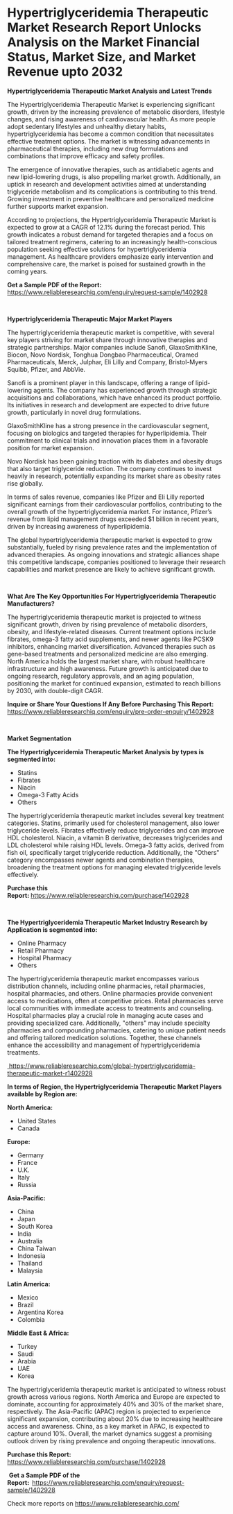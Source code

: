 <p><h1>Hypertriglyceridemia Therapeutic Market Research Report Unlocks Analysis on the Market Financial Status, Market Size, and Market Revenue upto 2032</h1></p><p><strong>Hypertriglyceridemia Therapeutic Market Analysis and Latest Trends</strong></p>
<p><p>The Hypertriglyceridemia Therapeutic Market is experiencing significant growth, driven by the increasing prevalence of metabolic disorders, lifestyle changes, and rising awareness of cardiovascular health. As more people adopt sedentary lifestyles and unhealthy dietary habits, hypertriglyceridemia has become a common condition that necessitates effective treatment options. The market is witnessing advancements in pharmaceutical therapies, including new drug formulations and combinations that improve efficacy and safety profiles.</p><p>The emergence of innovative therapies, such as antidiabetic agents and new lipid-lowering drugs, is also propelling market growth. Additionally, an uptick in research and development activities aimed at understanding triglyceride metabolism and its complications is contributing to this trend. Growing investment in preventive healthcare and personalized medicine further supports market expansion.</p><p>According to projections, the Hypertriglyceridemia Therapeutic Market is expected to grow at a CAGR of 12.1% during the forecast period. This growth indicates a robust demand for targeted therapies and a focus on tailored treatment regimens, catering to an increasingly health-conscious population seeking effective solutions for hypertriglyceridemia management. As healthcare providers emphasize early intervention and comprehensive care, the market is poised for sustained growth in the coming years.</p></p>
<p><strong>Get a Sample PDF of the Report:&nbsp;</strong> <a href="https://www.reliableresearchiq.com/enquiry/request-sample/1402928?utm_campaign=2443&utm_medium=2&utm_source=Github&utm_content=ia&utm_term=28032025&utm_id=hypertriglyceridemia-therapeutic">https://www.reliableresearchiq.com/enquiry/request-sample/1402928</a></p>
<p>&nbsp;</p>
<p><strong>Hypertriglyceridemia Therapeutic Major Market Players</strong></p>
<p><p>The hypertriglyceridemia therapeutic market is competitive, with several key players striving for market share through innovative therapies and strategic partnerships. Major companies include Sanofi, GlaxoSmithKline, Biocon, Novo Nordisk, Tonghua Dongbao Pharmaceutical, Oramed Pharmaceuticals, Merck, Julphar, Eli Lilly and Company, Bristol-Myers Squibb, Pfizer, and AbbVie.</p><p>Sanofi is a prominent player in this landscape, offering a range of lipid-lowering agents. The company has experienced growth through strategic acquisitions and collaborations, which have enhanced its product portfolio. Its initiatives in research and development are expected to drive future growth, particularly in novel drug formulations.</p><p>GlaxoSmithKline has a strong presence in the cardiovascular segment, focusing on biologics and targeted therapies for hyperlipidemia. Their commitment to clinical trials and innovation places them in a favorable position for market expansion. </p><p>Novo Nordisk has been gaining traction with its diabetes and obesity drugs that also target triglyceride reduction. The company continues to invest heavily in research, potentially expanding its market share as obesity rates rise globally.</p><p>In terms of sales revenue, companies like Pfizer and Eli Lilly reported significant earnings from their cardiovascular portfolios, contributing to the overall growth of the hypertriglyceridemia market. For instance, Pfizer’s revenue from lipid management drugs exceeded $1 billion in recent years, driven by increasing awareness of hyperlipidemia.</p><p>The global hypertriglyceridemia therapeutic market is expected to grow substantially, fueled by rising prevalence rates and the implementation of advanced therapies. As ongoing innovations and strategic alliances shape this competitive landscape, companies positioned to leverage their research capabilities and market presence are likely to achieve significant growth.</p></p>
<p>&nbsp;</p>
<p><strong>What Are The Key Opportunities For Hypertriglyceridemia Therapeutic Manufacturers?</strong></p>
<p><p>The hypertriglyceridemia therapeutic market is projected to witness significant growth, driven by rising prevalence of metabolic disorders, obesity, and lifestyle-related diseases. Current treatment options include fibrates, omega-3 fatty acid supplements, and newer agents like PCSK9 inhibitors, enhancing market diversification. Advanced therapies such as gene-based treatments and personalized medicine are also emerging. North America holds the largest market share, with robust healthcare infrastructure and high awareness. Future growth is anticipated due to ongoing research, regulatory approvals, and an aging population, positioning the market for continued expansion, estimated to reach billions by 2030, with double-digit CAGR.</p></p>
<p><strong>Inquire or Share Your Questions If Any Before Purchasing This Report:</strong> <a href="https://www.reliableresearchiq.com/enquiry/pre-order-enquiry/1402928?utm_campaign=2443&utm_medium=2&utm_source=Github&utm_content=ia&utm_term=28032025&utm_id=hypertriglyceridemia-therapeutic">https://www.reliableresearchiq.com/enquiry/pre-order-enquiry/1402928</a></p>
<p>&nbsp;</p>
<p><strong>Market Segmentation</strong></p>
<p><strong>The Hypertriglyceridemia Therapeutic Market Analysis by types is segmented into:</strong></p>
<p><ul><li>Statins</li><li>Fibrates</li><li>Niacin</li><li>Omega-3 Fatty Acids</li><li>Others</li></ul></p>
<p><p>The hypertriglyceridemia therapeutic market includes several key treatment categories. Statins, primarily used for cholesterol management, also lower triglyceride levels. Fibrates effectively reduce triglycerides and can improve HDL cholesterol. Niacin, a vitamin B derivative, decreases triglycerides and LDL cholesterol while raising HDL levels. Omega-3 fatty acids, derived from fish oil, specifically target triglyceride reduction. Additionally, the "Others" category encompasses newer agents and combination therapies, broadening the treatment options for managing elevated triglyceride levels effectively.</p></p>
<p><strong>Purchase this Report:&nbsp;</strong><a href="https://www.reliableresearchiq.com/purchase/1402928?utm_campaign=2443&utm_medium=2&utm_source=Github&utm_content=ia&utm_term=28032025&utm_id=hypertriglyceridemia-therapeutic">https://www.reliableresearchiq.com/purchase/1402928</a></p>
<p>&nbsp;</p>
<p><strong>The Hypertriglyceridemia Therapeutic Market Industry Research by Application is segmented into:</strong></p>
<p><ul><li>Online Pharmacy</li><li>Retail Pharmacy</li><li>Hospital Pharmacy</li><li>Others</li></ul></p>
<p><p>The hypertriglyceridemia therapeutic market encompasses various distribution channels, including online pharmacies, retail pharmacies, hospital pharmacies, and others. Online pharmacies provide convenient access to medications, often at competitive prices. Retail pharmacies serve local communities with immediate access to treatments and counseling. Hospital pharmacies play a crucial role in managing acute cases and providing specialized care. Additionally, "others" may include specialty pharmacies and compounding pharmacies, catering to unique patient needs and offering tailored medication solutions. Together, these channels enhance the accessibility and management of hypertriglyceridemia treatments.</p></p>
<p><a href="https://www.reliableresearchiq.com/global-hypertriglyceridemia-therapeutic-market-r1402928?utm_campaign=2443&utm_medium=2&utm_source=Github&utm_content=ia&utm_term=28032025&utm_id=hypertriglyceridemia-therapeutic">&nbsp;https://www.reliableresearchiq.com/global-hypertriglyceridemia-therapeutic-market-r1402928</a></p>
<p><strong>In terms of Region, the Hypertriglyceridemia Therapeutic Market Players available by Region are:</strong></p>
<p>
    <p> <strong> North America: </strong>
        <ul>
            <li>United States</li>
            <li>Canada</li>
        </ul>
        </p> 
    <p> <strong> Europe: </strong>
        <ul>
            <li>Germany</li>
            <li>France</li>
            <li>U.K.</li>
            <li>Italy</li>
            <li>Russia</li>
        </ul>
        </p> 
    <p> <strong> Asia-Pacific: </strong>
        <ul>
            <li>China</li>
            <li>Japan</li>
            <li>South Korea</li>
            <li>India</li>
            <li>Australia</li>
            <li>China Taiwan</li>
            <li>Indonesia</li>
            <li>Thailand</li>
            <li>Malaysia</li>
        </ul>
        </p> 
    <p> <strong> Latin America: </strong>
        <ul>
            <li>Mexico</li>
            <li>Brazil</li>
            <li>Argentina Korea</li>
            <li>Colombia</li>
        </ul>
        </p> 
    <p> <strong> Middle East & Africa: </strong>
        <ul>
            <li>Turkey</li>
            <li>Saudi</li>
            <li>Arabia</li>
            <li>UAE</li>
            <li>Korea</li>
        </ul>
    </p>
    </p>
<p><p>The hypertriglyceridemia therapeutic market is anticipated to witness robust growth across various regions. North America and Europe are expected to dominate, accounting for approximately 40% and 30% of the market share, respectively. The Asia-Pacific (APAC) region is projected to experience significant expansion, contributing about 20% due to increasing healthcare access and awareness. China, as a key market in APAC, is expected to capture around 10%. Overall, the market dynamics suggest a promising outlook driven by rising prevalence and ongoing therapeutic innovations.</p></p>
<p><strong>Purchase this Report: </strong><a href="https://www.reliableresearchiq.com/purchase/1402928?utm_campaign=2443&utm_medium=2&utm_source=Github&utm_content=ia&utm_term=28032025&utm_id=hypertriglyceridemia-therapeutic">https://www.reliableresearchiq.com/purchase/1402928</a></p>
<p>&nbsp;<strong>Get a Sample PDF of the Report:&nbsp;&nbsp;</strong><a href="https://www.reliableresearchiq.com/enquiry/request-sample/1402928?utm_campaign=2443&utm_medium=2&utm_source=Github&utm_content=ia&utm_term=28032025&utm_id=hypertriglyceridemia-therapeutic">https://www.reliableresearchiq.com/enquiry/request-sample/1402928</a></p>
<p><strong></strong></p>
<p>Check more reports on <a href="https://www.reliableresearchiq.com/?utm_campaign=2443&utm_medium=2&utm_source=Github&utm_content=ia&utm_term=28032025&utm_id=hypertriglyceridemia-therapeutic">https://www.reliableresearchiq.com/</a></p>